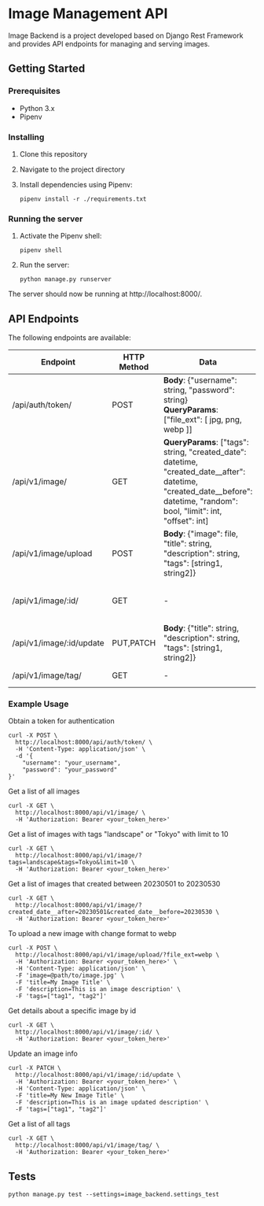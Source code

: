# Image Management API

Image Backend is a project developed based on Django Rest Framework and provides API endpoints for managing and serving images.

## Getting Started

### Prerequisites

- Python 3.x
- Pipenv

### Installing

1. Clone this repository


2. Navigate to the project directory


3. Install dependencies using Pipenv:

    ```
    pipenv install -r ./requirements.txt
    ```

### Running the server

1. Activate the Pipenv shell:

    ```
    pipenv shell
    ```

2. Run the server:

    ```
    python manage.py runserver
    ```

The server should now be running at http://localhost:8000/.

## API Endpoints

The following endpoints are available:

| Endpoint | HTTP Method | Data | Description |
| -------- | ----------- | --------------- | ----------- |
| /api/auth/token/ | POST | **Body**: {"username": string, "password": string} <br /> **QueryParams**: ["file_ext": [ jpg, png, webp ]]  | Obtain a token for authentication. |
| /api/v1/image/ | GET | **QueryParams**: ["tags": string, "created_date": datetime, "created_date__after": datetime, "created_date__before": datetime, "random": bool, "limit": int, "offset": int] | Get a list of images |
| /api/v1/image/upload | POST | **Body**: {"image": file, "title": string, "description": string, "tags": [string1, string2]} | Upload a new image |
| /api/v1/image/:id/ | GET | - | Get details about a specific image by id |
| /api/v1/image/:id/update | PUT,PATCH | **Body**: {"title": string, "description": string, "tags": [string1, string2]} | Update details of an image |
| /api/v1/image/tag/ | GET | - | Get a list of all tags |


### Example Usage

Obtain a token for authentication
```
curl -X POST \
  http://localhost:8000/api/auth/token/ \
  -H 'Content-Type: application/json' \
  -d '{
    "username": "your_username",
    "password": "your_password"
}'
```

Get a list of all images
```
curl -X GET \
  http://localhost:8000/api/v1/image/ \
  -H 'Authorization: Bearer <your_token_here>'
```

Get a list of images with tags "landscape" or "Tokyo" with limit to 10
```
curl -X GET \
  http://localhost:8000/api/v1/image/?tags=landscape&tags=Tokyo&limit=10 \
  -H 'Authorization: Bearer <your_token_here>'
```

Get a list of images that created between 20230501 to 20230530
```
curl -X GET \
  http://localhost:8000/api/v1/image/?created_date__after=20230501&created_date__before=20230530 \
  -H 'Authorization: Bearer <your_token_here>'
```

To upload a new image with change format to webp
```
curl -X POST \
  http://localhost:8000/api/v1/image/upload/?file_ext=webp \
  -H 'Authorization: Bearer <your_token_here>' \
  -H 'Content-Type: application/json' \
  -F 'image=@path/to/image.jpg' \
  -F 'title=My Image Title' \
  -F 'description=This is an image description' \
  -F 'tags=["tag1", "tag2"]'
```

Get details about a specific image by id
```
curl -X GET \
  http://localhost:8000/api/v1/image/:id/ \
  -H 'Authorization: Bearer <your_token_here>'
```

Update an image info
```
curl -X PATCH \
  http://localhost:8000/api/v1/image/:id/update \
  -H 'Authorization: Bearer <your_token_here>' \
  -H 'Content-Type: application/json' \
  -F 'title=My New Image Title' \
  -F 'description=This is an image updated description' \
  -F 'tags=["tag1", "tag2"]'
```

Get a list of all tags
```
curl -X GET \
  http://localhost:8000/api/v1/image/tag/ \
  -H 'Authorization: Bearer <your_token_here>'
```

## Tests

```
python manage.py test --settings=image_backend.settings_test
```
